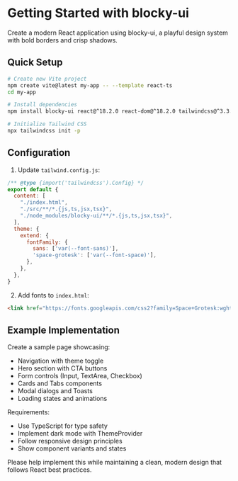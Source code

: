 # Getting Started with blocky-ui

Create a modern React application using blocky-ui, a playful design system with bold borders and crisp shadows.

## Quick Setup

```bash
# Create new Vite project
npm create vite@latest my-app -- --template react-ts
cd my-app

# Install dependencies
npm install blocky-ui react@^18.2.0 react-dom@^18.2.0 tailwindcss@^3.3.0

# Initialize Tailwind CSS
npx tailwindcss init -p
```

## Configuration

1. Update `tailwind.config.js`:
```js
/** @type {import('tailwindcss').Config} */
export default {
  content: [
    "./index.html",
    "./src/**/*.{js,ts,jsx,tsx}",
    "./node_modules/blocky-ui/**/*.{js,ts,jsx,tsx}",
  ],
  theme: {
    extend: {
      fontFamily: {
        sans: ['var(--font-sans)'],
        'space-grotesk': ['var(--font-space)'],
      },
    },
  },
}
```

2. Add fonts to `index.html`:
```html
<link href="https://fonts.googleapis.com/css2?family=Space+Grotesk:wght@400;500;600;700&family=DM+Sans:wght@400;500;700&display=swap" rel="stylesheet">
```

## Example Implementation

Create a sample page showcasing:
- Navigation with theme toggle
- Hero section with CTA buttons
- Form controls (Input, TextArea, Checkbox)
- Cards and Tabs components
- Modal dialogs and Toasts
- Loading states and animations

Requirements:
- Use TypeScript for type safety
- Implement dark mode with ThemeProvider
- Follow responsive design principles
- Show component variants and states

Please help implement this while maintaining a clean, modern design that follows React best practices. 